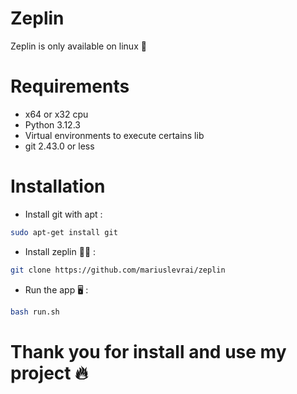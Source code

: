# Zeplin
Zeplin is only available on linux 🐧
# Requirements
- x64 or x32 cpu
- Python 3.12.3
- Virtual environments to execute certains lib
- git 2.43.0 or less
# Installation
- Install git with apt :
```bash
sudo apt-get install git
```
- Install zeplin 👨‍💻 :
```bash
git clone https://github.com/mariuslevrai/zeplin
```
- Run the app 🖥️ :
```bash
bash run.sh
```

# Thank you for install and use my project 🔥
